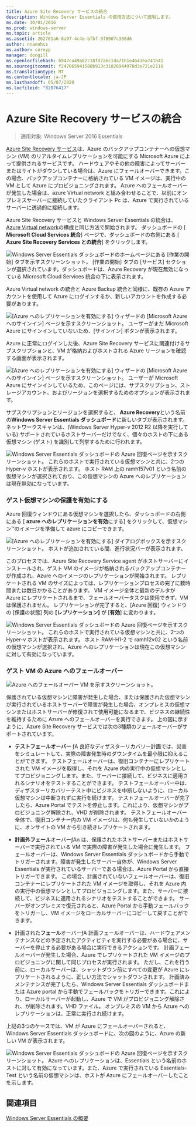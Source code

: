 ```yaml
---
title: Azure Site Recovery サービスの統合
description: Windows Server Essentials の使用方法について説明します。
ms.date: 10/01/2016
ms.prod: windows-server
ms.topic: article
ms.assetid: 262701a6-8a97-4c4e-bfbf-9f8007c308d6
author: nnamuhcs
ms.author: coreyp
manager: dongill
ms.openlocfilehash: b947ca49a82c18fd7a6c1da71b1e4b43ea741b41
ms.sourcegitcommit: f247065941508b913c31828944978d3e721e2110
ms.translationtype: MT
ms.contentlocale: ja-JP
ms.lasthandoff: 05/07/2020
ms.locfileid: "82876417"
---
```

# <a name="azure-site-recovery-services-integration"></a>Azure Site Recovery サービスの統合 

>適用対象: Windows Server 2016 Essentials

[Azure Site Recovery サービス](https://docs.microsoft.com/azure/site-recovery/)は、Azure のバックアップコンテナーへの仮想マシン (VM) のリアルタイムレプリケーションを可能にする Microsoft Azure によって提供されるサービスです。 ハードウェアやその他の障害によってサーバーまたはサイトがダウンしている場合は、Azure にフェールオーバーできます。この場合、バックアップコンテナーに格納されている VM イメージは、実行中の VM として Azure にプロビジョニングされます。 Azure へのフェールオーバーが発生した場合は、azure Virtual network と組み合わせることで、以前にオンプレミスサーバーに接続していたクライアント Pc は、Azure で実行されているサーバーに透過的に接続します。

Azure Site Recovery サービスと Windows Server Essentials の統合は、 [Azure Virtual network](azure-virtual-network-integration.md)の構成と同じ方法で開始されます。 ダッシュボードの [ **Microsoft Cloud Services 統合**] ページで、ダッシュボードの右側にある [ **Azure Site Recovery Services との統合**] をクリックします。

![Windows Server Essentials ダッシュボードのホームページにある [作業の開始] タブを示すスクリーンショット。 [作業の開始] タブの [サービス] セクションが選択されています。ダッシュボードは、Azure Recovery が現在無効になっている Microsoft Cloud Services 統合の下に表示されます。](media/azure-site-recovery-1.PNG)

Azure Virtual network の統合と Azure Backup 統合と同様に、既存の Azure アカウントを使用して Azure にログインするか、新しいアカウントを作成する必要があります。

![[Azure へのレプリケーションを有効にする] ウィザードの [Microsoft Azure へのサインイン] ページを示すスクリーンショット。 ユーザーがまだ Microsoft Azure にサインインしていないため、[サインイン] ボタンが表示されます。](media/azure-site-recovery-2.PNG)

Azure に正常にログインした後、Azure Site Recovery サービスに関連付けるサブスクリプションと、VM が格納およびホストされる Azure リージョンを確認する画面が表示されます。

![[Azure へのレプリケーションを有効にする] ウィザードの [Microsoft Azure へのサインイン] ページを示すスクリーンショット。 ユーザーが Microsoft Azure にサインインしているため、このページには、サブスクリプション、ストレージアカウント、およびリージョンを選択するためのオプションが表示されます。](media/azure-site-recovery-3.PNG)

サブスクリプションとリージョンを選択すると、 **Azure Recovery**という名前の**Windows Server Essentials ダッシュボード**に新しいタブが表示されます。 ネットワークスキャンは、(Windows Server Hyper-v 2012 R2 以降を実行している) サポートされているホストサーバーだけでなく、個々のホストの下にある仮想マシン (ゲスト) を識別して列挙するために行われます。

![Windows Server Essentials ダッシュボードの Azure 回復ページを示すスクリーンショット。 これらのホストで実行されている仮想マシンと共に、2つの Hyper-v ホストが表示されます。 ホスト RAM 上の ramh157v01 という名前の仮想マシンが選択されており、この仮想マシンの Azure へのレプリケーションは現在無効になっています。](media/azure-site-recovery-4.PNG)

### <a name="enabling-guest-virtual-machines-for-protection"></a>ゲスト仮想マシンの保護を有効にする

Azure 回復ウィンドウにある仮想マシンを選択したら、ダッシュボードの右側にある [ **azure へのレプリケーションを有効**にする] をクリックして、仮想マシン&trade;のイメージを準備して azure にコピーできます。

![[Azure へのレプリケーションを有効にする] ダイアログボックスを示すスクリーンショット。 ホストが追加されている間、進行状況バーが表示されます。](media/azure-site-recovery-5.PNG)

このプロセスでは、Azure Site Recovery Service agent がホストサーバーにインストールされ、ゲスト VM のイメージが格納されるバックアップコンテナーが作成され、Azure へのイメージのレプリケーションが開始されます。 レプリケートされる VM のサイズによっては、レプリケーションプロセスの完了に数時間または数日かかることがあります。 VM イメージ全体と最新のデルタが Azure にレプリケートされるまで、フェールオーバータスクは使用できず、VM は保護されません。 レプリケーションが完了すると、[Azure 回復] ウィンドウの [保護の状態] 列の **[レプリケーション]** が [**有効**] に変わります。

![Windows Server Essentials ダッシュボードの Azure 回復ページを示すスクリーンショット。 これらのホストで実行されている仮想マシンと共に、2つの Hyper-v ホストが表示されます。 ホスト RAM-H1-2 で ramh12v02 という名前の仮想マシンが選択され、Azure へのレプリケーションは現在この仮想マシンに対して有効になっています。](media/azure-site-recovery-6.PNG)

### <a name="failover-of-a-guest-vm-to-azure"></a>ゲスト VM の Azure へのフェールオーバー

![Azure へのフェールオーバー VM を示すスクリーンショット。](media/azure-site-recovery-7.PNG)

保護されている仮想マシンに障害が発生した場合、または保護された仮想マシンが実行されているホストサーバーで障害が発生した場合、オンプレミスの仮想マシンまたはホストサーバーが修復されて使用可能になるまで、ビジネスの継続性を維持するために Azure へのフェールオーバーを実行できます。 上の図に示すように、Azure Site Recovery サービスでは次の3種類のフェールオーバーがサポートされています。

-   **テストフェールオーバー** ƒA 良好なディザスターリカバリー計画では、災害をシミュレートして、実際の障害発生時のダウンタイムを最小限に抑えることができます。 テストフェールオーバーは、復旧コンテナーにレプリケートされた VM イメージを取得し、それを Azure 内の実行中の仮想マシンとしてプロビジョニングします。また、サーバーに接続して、ビジネスに適用されるシナリオをテストすることができます。 テストフェールオーバー中は、ディザスターリカバリーテスト中にビジネスを中断しないように、ローカル仮想マシンは中断されずに実行を続けます。 テストフェールオーバーが完了したら、Azure Portal でテストを停止します。これにより、仮想マシンがプロビジョニング解除され、VHD が削除されます。 テストフェールオーバー全体で、復旧コンテナー内の VM イメージは、何も発生していないかのように、オンサイトの VM から引き続きレプリケートされます。

-   **計画外フェール**オーバーƒAn は、保護されたホストサーバーまたはホストサーバーで実行されている VM で実際の障害が発生した場合に発生します。 フェールオーバーは、Windows Server Essentials ダッシュボードから手動でトリガーされます。障害が発生したサーバー自体が、Windows Server Essentials が実行されているサーバーである場合は、Azure Portal から直接トリガーできます。 この場合、計画されていないフェールオーバーは、復旧コンテナーにレプリケートされた VM イメージを取得し、それを Azure 内の実行中の仮想マシンとしてプロビジョニングします。また、サーバーに接続して、ビジネスに適用されるシナリオをテストすることができます。 サーバーがオンプレミスで復元されると、Azure Portal から手動フェールバックをトリガーし、VM イメージをローカルサーバーにコピーして戻すことができます。

-   計画された**フェール**オーバーƒA 計画フェールオーバーは、ハードウェアメンテナンスなどの予定されたアクティビティを実行する必要がある場合に、サーバーを停止する必要がある場合に実行できるアクションです。 計画フェールオーバーが発生した場合、Azure でレプリケートされた VM イメージのプロビジョニングに関して同じプロセスが実行されます。 ただし、これを行う前に、ローカルサーバーは、シャットダウン前にすべての変更が Azure にレプリケートされるように、正しい方法でシャットダウンされます。 計画済みメンテナンスが完了したら、Windows Server Essentials ダッシュボードまたは Azure portal から手動でフェールバックをトリガーできます。これにより、ローカルサーバーが起動し、Azure で VM がプロビジョニング解除され、が削除されます。VHD ファイル。 オンプレミスの VM から Azure へのレプリケーションは、正常に実行され続けます。

上記の3つのケースでは、VM が Azure にフェールオーバーされると、Windows Server Essentials ダッシュボードに、次の図のように、Azure の新しい VM が表示されます。

![Windows Server Essentials ダッシュボードの Azure 回復ページを示すスクリーンショット。 Azure へのレプリケーションは、Essentials という名前のホストに対して有効になっています。また、Azure で実行されている Essentials-Test という名前の仮想マシンは、ホストが Azure にフェールオーバーしたことを示します。](media/azure-site-recovery-8.PNG)

<a name="see-also"></a>関連項目
--------
[Windows Server Essentials の概要](get-started.md)
